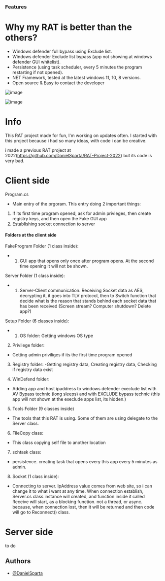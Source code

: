 ### Features

# Why my RAT is better than the others?
- Windows defender full bypass using Exclude list.
- Windows defender Exclude list bypass (app not showing at windows defender GUI whitelist).
- Persistence (using task scheduler, every 5 minutes the program restarting if not opened).
- NET Framework, tested at the latest windows 11, 10, 8 versions.
- Open source & Easy to contact the developer

![image](https://github.com/DanielSparta/2024-RAT-projet/assets/111179755/21ed04f8-30e4-49c7-95a0-9231817bb765)

![image](https://github.com/DanielSparta/2024-RAT-projet/assets/111179755/d228432f-87b1-4a0e-8c2f-5643d0385c13)

# Info
This RAT project made for fun, I'm working on updates often.
I started with this project because i had so many ideas, with code i can be creative.

i made a previous RAT project at 2022(https://github.com/DanielSparta/RAT-Project-2022)
but its code is very bad.

# Client side
Program.cs 
- Main entry of the prgoram. This entry doing 2 important things:
1. If its first time program opened, ask for admin privleges, then create registry keys, and then open the Fake GUI app
2. Establishing socket connection to server

#### Folders at the client side
       
FakeProgram Folder (1 class inside): 
 - 1. GUI app that opens only once after program opens. At the second time opening it will not be shown.

Server Folder (1 class inside):
- 1. Server-Client communication. Receiving Socket data as AES, decrypting it, it goes into TLV protocol, then to Switch function that decide what is the reason that stands behind each socket data that has been received (Screen stream? Computer shutdown? Delete app?)

Setup Folder (6 classes inside):
- 1. OS folder: Getting windows OS type

2. Privilege folder:
- Getting admin priviliges if its the first time program opened

3. Registry folder:
-Getting registry data, Creating registry data, Checking if registry data exist

4. WinDefend folder:
- Adding app and host ipaddress to windows defender execlude list with AV Bypass technic (long sleeps) and with EXCLUDE bypass technic (this app will not shown at the execlude apps list, its hidden.)

5. Tools Folder (9 classes inside)
- The tools that this RAT is using. Some of them are using delegate to the Server class.

6. FileCopy class:
- This class copying self file to another location

7. schtask class:
- persistence. creating task that opens every this app every 5 minutes as admin.

8. Socket (1 class inside):
- Connecting to server. IpAddress value comes from web site, so i can change it to what i want at any time.
When connection establish, Server.cs class instance will created, and function inside it called Receive will
start, as a blocking function. not a thread, or async. because, when connection lost, then it will be returned
and then code will go to Reconnect() class.



# Server side
to do


## Authors

- [@DanielSparta](https://github.com/DanielSparta)

